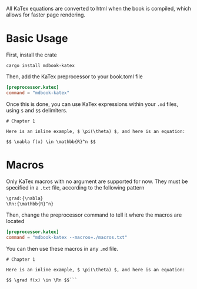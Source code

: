 All KaTex equations are converted to html when the book is compiled, which allows for faster page rendering.

# Basic Usage

First, install the crate

```
cargo install mdbook-katex
```

Then, add the KaTex preprocessor to your book.toml file

```toml
[preprocessor.katex]
command = "mdbook-katex"
```

Once this is done, you can use KaTex expressions within your `.md` files, using `$` and `$$` delimiters.

```
# Chapter 1

Here is an inline example, $ \pi(\theta) $, and here is an equation:

$$ \nabla f(x) \in \mathbb{R}^n $$
```

# Macros

Only KaTex macros with no argument are supported for now. They must be specified in a `.txt` file, according to the following pattern

```txt
\grad:{\nabla}
\Rn:{\mathbb{R}^n}
```

Then, change the preprocessor command to tell it where the macros are located

```toml
[preprocessor.katex]
command = "mdbook-katex --macros=./macros.txt"
```

You can then use these macros in any `.md` file.

```
# Chapter 1

Here is an inline example, $ \pi(\theta) $, and here is an equation:

$$ \grad f(x) \in \Rn $$```
